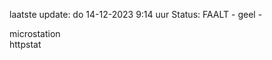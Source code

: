 laatste update: 
do 14-12-2023  9:14   uur 
Status: FAALT - geel - 
<div class="service Y">microstation</div><div class="service G">httpstat</div>